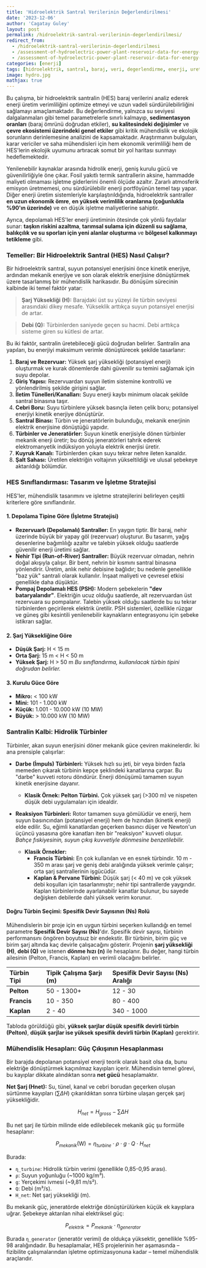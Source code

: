```yaml
---
title: 'Hidroelektrik Santral Verilerinin Değerlendirilmesi'
date: '2023-12-06'
author: 'Cagatay Guley'
layout: post
permalink: /hidroelektrik-santral-verilerinin-degerlendirilmesi/
redirect_from:
  - /hidroelektrik-santral-verilerinin-degerlendirilmesi
  - /assessment-of-hydroelectric-power-plant-reservoir-data-for-energy-production-purposes
  - /assessment-of-hydroelectric-power-plant-reservoir-data-for-energy-production-purposes/
categories: [enerji]
tags: [hidroelektrik, santral, baraj, veri, degerlendirme, enerji, uretim]
image: hydro.jpg
mathjax: true
---
```


Bu çalışma, bir hidroelektrik santralin (HES) baraj verilerini analiz ederek enerji üretim verimliliğini optimize etmeyi ve uzun vadeli sürdürülebilirliğini sağlamayı amaçlamaktadır. Bu değerlendirme, yalnızca su seviyesi dalgalanmaları gibi temel parametrelerle sınırlı kalmayıp, **sedimentasyon oranları** (baraj ömrünü doğrudan etkiler), **su kalitesindeki değişimler** ve **çevre ekosistemi üzerindeki genel etkiler** gibi kritik mühendislik ve ekolojik sorunların derinlemesine analizini de kapsamaktadır. Araştırmanın bulguları, karar vericiler ve saha mühendisleri için hem ekonomik verimliliği hem de HES'lerin ekolojik uyumunu artıracak somut bir yol haritası sunmayı hedeflemektedir.

Yenilenebilir kaynaklar arasında hidrolik enerji, geniş kurulu gücü ve güvenilirliğiyle öne çıkar. Fosil yakıtlı termik santrallerin aksine, hammadde maliyeti olmaması işletme giderlerini önemli ölçüde azaltır. Zararlı atmosferik emisyon üretmemesi, onu sürdürülebilir enerji portföyünün temel taşı yapar. Diğer enerji üretim sistemleriyle karşılaştırıldığında, hidroelektrik santraller **en uzun ekonomik ömre**, **en yüksek verimlilik oranlarına (çoğunlukla %90'ın üzerinde)** ve en düşük işletme maliyetlerine sahiptir.

Ayrıca, depolamalı HES'ler enerji üretiminin ötesinde çok yönlü faydalar sunar: **taşkın riskini azaltma**, **tarımsal sulama için düzenli su sağlama**, **balıkçılık ve su sporları için yeni alanlar oluşturma** ve **bölgesel kalkınmayı tetikleme** gibi.

### Temeller: Bir Hidroelektrik Santral (HES) Nasıl Çalışır?

Bir hidroelektrik santral, suyun potansiyel enerjisini önce kinetik enerjiye, ardından mekanik enerjiye ve son olarak elektrik enerjisine dönüştürmek üzere tasarlanmış bir mühendislik harikasıdır. Bu dönüşüm sürecinin kalbinde iki temel faktör yatar:

> **Şarj Yüksekliği (H):** Barajdaki üst su yüzeyi ile türbin seviyesi arasındaki dikey mesafe. Yükseklik arttıkça suyun potansiyel enerjisi de artar.

> **Debi (Q):** Türbinlerden saniyede geçen su hacmi. Debi arttıkça sisteme giren su kütlesi de artar.

Bu iki faktör, santralin üretebileceği gücü doğrudan belirler. Santralin ana yapıları, bu enerjiyi maksimum verimle dönüştürecek şekilde tasarlanır:

1.  **Baraj ve Rezervuar:** Yüksek şarj yüksekliği (potansiyel enerji) oluşturmak ve kurak dönemlerde dahi güvenilir su temini sağlamak için suyu depolar.
2.  **Giriş Yapısı:** Rezervuardan suyun iletim sistemine kontrollü ve yönlendirilmiş şekilde girişini sağlar.
3.  **İletim Tünelleri/Kanalları:** Suyu enerji kaybı minimum olacak şekilde santral binasına taşır.
4.  **Cebri Boru:** Suyu türbinlere yüksek basınçla ileten çelik boru; potansiyel enerjiyi kinetik enerjiye dönüştürür.
5.  **Santral Binası:** Türbin ve jeneratörlerin bulunduğu, mekanik enerjinin elektrik enerjisine dönüştüğü yapıdır.
6.  **Türbinler ve Jeneratörler:** Suyun kinetik enerjisiyle dönen türbinler mekanik enerji üretir; bu dönüş jeneratörleri tahrik ederek elektromanyetik indüksiyon yoluyla elektrik enerjisi üretir.
7.  **Kuyruk Kanalı:** Türbinlerden çıkan suyu tekrar nehre ileten kanaldır.
8.  **Şalt Sahası:** Üretilen elektriğin voltajının yükseltildiği ve ulusal şebekeye aktarıldığı bölümdür.

### HES Sınıflandırması: Tasarım ve İşletme Stratejisi

HES'ler, mühendislik tasarımını ve işletme stratejilerini belirleyen çeşitli kriterlere göre sınıflandırılır.

#### 1. Depolama Tipine Göre (İşletme Stratejisi)

* **Rezervuarlı (Depolamalı) Santraller:** En yaygın tiptir. Bir baraj, nehir üzerinde büyük bir yapay göl (rezervuar) oluşturur. Bu tasarım, yağış desenlerine bağımlılığı azaltır ve talebin yüksek olduğu saatlerde güvenilir enerji üretimi sağlar.
* **Nehir Tipi (Run-of-River) Santraller:** Büyük rezervuar olmadan, nehrin doğal akışıyla çalışır. Bir bent, nehrin bir kısmını santral binasına yönlendirir. Üretim, anlık nehir debisine bağlıdır; bu nedenle genellikle "baz yük" santrali olarak kullanılır. İnşaat maliyeti ve çevresel etkisi genellikle daha düşüktür.
* **Pompaj Depolamalı HES (PSH):** Modern şebekelerin **"dev bataryalarıdır"**. Elektriğin ucuz olduğu saatlerde, alt rezervuardan üst rezervuara su pompalanır. Talebin yüksek olduğu saatlerde bu su tekrar türbinlerden geçirilerek elektrik üretilir. PSH sistemleri, özellikle rüzgar ve güneş gibi kesintili yenilenebilir kaynakların entegrasyonu için şebeke istikrarı sağlar.

#### 2. Şarj Yüksekliğine Göre

* **Düşük Şarj:** H < 15 m
* **Orta Şarj:** 15 m < H < 50 m
* **Yüksek Şarj:** H > 50 m
    *Bu sınıflandırma, kullanılacak türbin tipini doğrudan belirler.*

#### 3. Kurulu Güce Göre

* **Mikro:** < 100 kW
* **Mini:** 101 - 1.000 kW
* **Küçük:** 1.001 - 10.000 kW (10 MW)
* **Büyük:** > 10.000 kW (10 MW)

### Santralin Kalbi: Hidrolik Türbinler

Türbinler, akan suyun enerjisini döner mekanik güce çeviren makinelerdir. İki ana prensiple çalışırlar:

* **Darbe (İmpuls) Türbinleri:** Yüksek hızlı su jeti, bir veya birden fazla memeden çıkarak türbinin kepçe şeklindeki kanatlarına çarpar. Bu "darbe" kuvveti rotoru döndürür. Enerji dönüşümü tamamen suyun kinetik enerjisine dayanır.
    * **Klasik Örnek: Pelton Türbini.** Çok yüksek şarj (>300 m) ve nispeten düşük debi uygulamaları için idealdir.

* **Reaksiyon Türbinleri:** Rotor tamamen suya gömülüdür ve enerji, hem suyun basıncından (potansiyel enerji) hem de hızından (kinetik enerji) elde edilir. Su, eğimli kanatlardan geçerken basıncı düşer ve Newton'un üçüncü yasasına göre kanatları iten bir "reaksiyon" kuvveti oluşur. *Bahçe fıskiyesinin, suyun çıkış kuvvetiyle dönmesine benzetilebilir.*
    * **Klasik Örnekler:**
        * **Francis Türbini:** En çok kullanılan ve en esnek türbindir. 10 m - 350 m arası şarj ve geniş debi aralığında yüksek verimle çalışır; orta şarj santrallerinin işgücüdür.
        * **Kaplan & Pervane Türbini:** Düşük şarj (< 40 m) ve çok yüksek debi koşulları için tasarlanmıştır; nehir tipi santrallerde yaygındır. Kaplan türbinlerinde ayarlanabilir kanatlar bulunur, bu sayede değişken debilerde dahi yüksek verim korunur.

#### Doğru Türbin Seçimi: Spesifik Devir Sayısının (Ns) Rolü

Mühendislerin bir proje için en uygun türbini seçerken kullandığı en temel parametre **Spesifik Devir Sayısı (Ns)**'dır. Spesifik devir sayısı, türbinin performansını öngören boyutsuz bir endekstir. Bir türbinin, birim güç ve birim şarj altında kaç devirle çalışacağını gösterir. Projenin **şarj yüksekliği (H)**, **debi (Q)** ve istenen **dönme hızı (n)** ile hesaplanır. Bu değer, hangi türbin ailesinin (Pelton, Francis, Kaplan) en verimli olacağını belirler.

| Türbin Tipi      | Tipik Çalışma Şarjı (m) | Spesifik Devir Sayısı (Ns) Aralığı |
| :--------------- | :---------------------- | :---------------------------------- |
| **Pelton** | 50 - 1300+                | 12 - 30                             |
| **Francis** | 10 - 350                  | 80 - 400                            |
| **Kaplan** | 2 - 40                    | 340 - 1000                          |

Tabloda görüldüğü gibi, **yüksek şarjlar düşük spesifik devirli türbin (Pelton)**, **düşük şarjlar ise yüksek spesifik devirli türbin (Kaplan)** gerektirir.

### Mühendislik Hesapları: Güç Çıkışının Hesaplanması

Bir barajda depolanan potansiyel enerji teorik olarak basit olsa da, bunu elektriğe dönüştürmek kaçınılmaz kayıpları içerir. Mühendisin temel görevi, bu kayıplar dikkate alındıktan sonra **net gücü** hesaplamaktır.

**Net Şarj (Hnet):** Su, tünel, kanal ve cebri borudan geçerken oluşan sürtünme kayıpları ($\sum \Delta H$) çıkarıldıktan sonra türbine ulaşan gerçek şarj yüksekliğidir.

$$H_{net} = H_{gross} - \sum \Delta H$$

Bu net şarj ile türbin milinde elde edilebilecek mekanik güç şu formülle hesaplanır:

$$P_{mekanik} (\text{W}) = \eta_{turbine} \cdot \rho \cdot g \cdot Q \cdot H_{net}$$

Burada:
* `η_turbine`: Hidrolik türbin verimi (genellikle 0,85-0,95 arası).
* `ρ`: Suyun yoğunluğu (~1000 kg/m³).
* `g`: Yerçekimi ivmesi (~9,81 m/s²).
* `Q`: Debi (m³/s).
* `H_net`: Net şarj yüksekliği (m).

Bu mekanik güç, jeneratörde elektriğe dönüştürülürken küçük ek kayıplara uğrar. Şebekeye aktarılan nihai elektriksel güç:

$$P_{elektrik} = P_{mekanik} \cdot \eta_{generator}$$

Burada `η_generator` (jeneratör verimi) de oldukça yüksektir, genellikle %95-98 aralığındadır. Bu hesaplamalar, HES projelerinin her aşamasında – fizibilite çalışmalarından işletme optimizasyonuna kadar – temel mühendislik araçlarıdır.